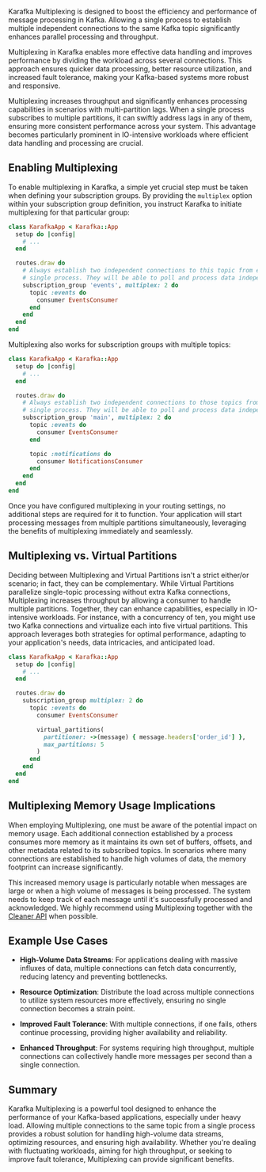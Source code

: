 Karafka Multiplexing is designed to boost the efficiency and performance of message processing in Kafka. Allowing a single process to establish multiple independent connections to the same Kafka topic significantly enhances parallel processing and throughput.

Multiplexing in Karafka enables more effective data handling and improves performance by dividing the workload across several connections. This approach ensures quicker data processing, better resource utilization, and increased fault tolerance, making your Kafka-based systems more robust and responsive.

Multiplexing increases throughput and significantly enhances processing capabilities in scenarios with multi-partition lags. When a single process subscribes to multiple partitions, it can swiftly address lags in any of them, ensuring more consistent performance across your system. This advantage becomes particularly prominent in IO-intensive workloads where efficient data handling and processing are crucial.

## Enabling Multiplexing

To enable multiplexing in Karafka, a simple yet crucial step must be taken when defining your subscription groups. By providing the `multiplex` option within your subscription group definition, you instruct Karafka to initiate multiplexing for that particular group:

```ruby
class KarafkaApp < Karafka::App
  setup do |config|
    # ...
  end

  routes.draw do
    # Always establish two independent connections to this topic from every
    # single process. They will be able to poll and process data independently
    subscription_group 'events', multiplex: 2 do
      topic :events do
        consumer EventsConsumer
      end
    end
  end
end
```

Multiplexing also works for subscription groups with multiple topics:

```ruby
class KarafkaApp < Karafka::App
  setup do |config|
    # ...
  end

  routes.draw do
    # Always establish two independent connections to those topics from every
    # single process. They will be able to poll and process data independently
    subscription_group 'main', multiplex: 2 do
      topic :events do
        consumer EventsConsumer
      end

      topic :notifications do
        consumer NotificationsConsumer
      end
    end
  end
end
```

Once you have configured multiplexing in your routing settings, no additional steps are required for it to function. Your application will start processing messages from multiple partitions simultaneously, leveraging the benefits of multiplexing immediately and seamlessly.

## Multiplexing vs. Virtual Partitions

Deciding between Multiplexing and Virtual Partitions isn't a strict either/or scenario; in fact, they can be complementary. While Virtual Partitions parallelize single-topic processing without extra Kafka connections, Multiplexing increases throughput by allowing a consumer to handle multiple partitions. Together, they can enhance capabilities, especially in IO-intensive workloads. For instance, with a concurrency of ten, you might use two Kafka connections and virtualize each into five virtual partitions. This approach leverages both strategies for optimal performance, adapting to your application's needs, data intricacies, and anticipated load.

```ruby
class KarafkaApp < Karafka::App
  setup do |config|
    # ...
  end

  routes.draw do
    subscription_group multiplex: 2 do
      topic :events do
        consumer EventsConsumer

        virtual_partitions(
          partitioner: ->(message) { message.headers['order_id'] },
          max_partitions: 5
        )
      end
    end
  end
end
```

## Multiplexing Memory Usage Implications

When employing Multiplexing, one must be aware of the potential impact on memory usage. Each additional connection established by a process consumes more memory as it maintains its own set of buffers, offsets, and other metadata related to its subscribed topics. In scenarios where many connections are established to handle high volumes of data, the memory footprint can increase significantly.

This increased memory usage is particularly notable when messages are large or when a high volume of messages is being processed. The system needs to keep track of each message until it's successfully processed and acknowledged. We highly recommend using Multiplexing together with the [Cleaner API](Pro-Cleaner-API) when possible.

## Example Use Cases

- **High-Volume Data Streams**: For applications dealing with massive influxes of data, multiple connections can fetch data concurrently, reducing latency and preventing bottlenecks.

- **Resource Optimization**: Distribute the load across multiple connections to utilize system resources more effectively, ensuring no single connection becomes a strain point.

- **Improved Fault Tolerance**: With multiple connections, if one fails, others continue processing, providing higher availability and reliability.

- **Enhanced Throughput**: For systems requiring high throughput, multiple connections can collectively handle more messages per second than a single connection.

## Summary

Karafka Multiplexing is a powerful tool designed to enhance the performance of your Kafka-based applications, especially under heavy load. Allowing multiple connections to the same topic from a single process provides a robust solution for handling high-volume data streams, optimizing resources, and ensuring high availability. Whether you're dealing with fluctuating workloads, aiming for high throughput, or seeking to improve fault tolerance, Multiplexing can provide significant benefits.
